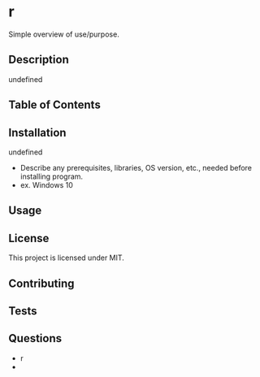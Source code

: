 # r

  Simple overview of use/purpose.
  
  ## Description
  
  undefined
  
  ## Table of Contents

  
  
  ## Installation
  
  undefined

  * Describe any prerequisites, libraries, OS version, etc., needed before installing program.
  * ex. Windows 10
  
  ## Usage
  
  ## License
  
  This project is licensed under MIT.
  
  ## Contributing

  ## Tests

  ## Questions

  * r
  *
